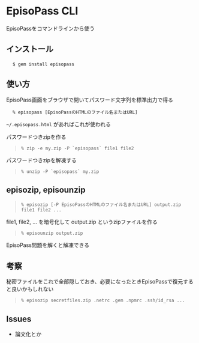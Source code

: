 <h1>EpisoPass CLI</h1>

EpisoPassをコマンドラインから使う

<h2>インストール</h2>

<pre>
  <code>$ gem install episopass</code>
</pre>

<h2>使い方</h2>

EpisoPass画面をブラウザで開いてパスワード文字列を標準出力で得る

<pre>
  <code>% episopass [EpisoPassのHTMLのファイル名またはURL]</code>
</pre>

<code>~/.episopass.html</code> があればこれが使われる


パスワードつきzipを作る

<blockquote>
  <code>% zip -e my.zip -P `episopass` file1 file2</code>
</blockquote>

パスワードつきzipを解凍する

<blockquote>
  <code>% unzip -P `episopass` my.zip</code>
</blockquote>

<h2>episozip, episounzip</h2>

<blockquote>
  <code>% episozip [-P EpisoPassのHTMLのファイル名またはURL] output.zip file1 file2 ...</code>
</blockquote>

file1, file2, ... を暗号化して output.zip というzipファイルを作る

<blockquote>
  <code>% episounzip output.zip</code>
</blockquote>

EpisoPass問題を解くと解凍できる

<h2>考察</h2>

秘密ファイルをこれで全部隠しておき、必要になったときEpisoPassで復元すると良いかもしれない

<blockquote>
  <code>% episozip secretfiles.zip .netrc .gem .npmrc .ssh/id_rsa ...</code>
</blockquote>

<h2>Issues</h2>

<ul>
  <li>論文化とか</li>
</ul>
